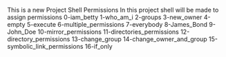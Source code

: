 This is a new Project Shell Permissions
In this project shell will be made to assign permissions
0-iam_betty
1-who_am_i
2-groups
3-new_owner
4-empty
5-execute
6-multiple_permissions
7-everybody
8-James_Bond
9-John_Doe
10-mirror_permissions
11-directories_permissions
12-directory_permissions
13-change_group
14-change_owner_and_group
15-symbolic_link_permissions
16-if_only
